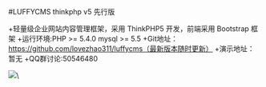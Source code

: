 #LUFFYCMS thinkphp v5 先行版

+轻量级企业网站内容管理框架，采用 ThinkPHP5 开发，前端采用 Bootstrap 框架
+运行环境:PHP >= 5.4.0 mysql >= 5.5
+Git地址：https://github.com/lovezhao311/luffycms（最新版本随时更新）
+演示地址：暂无
+QQ群讨论:50546480

![](img_url)\